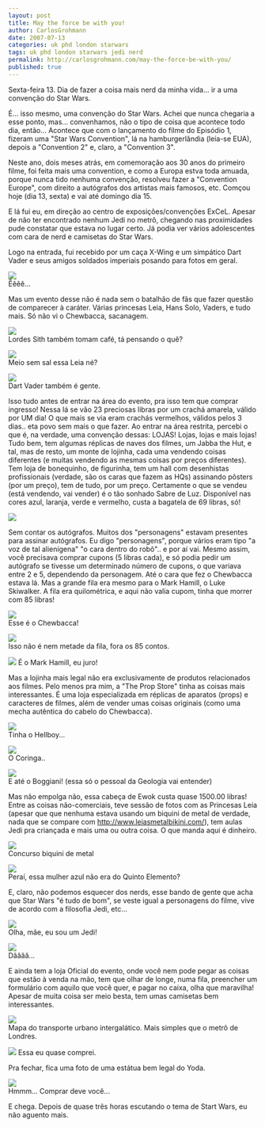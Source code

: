 ```yaml
---
layout: post
title: May the force be with you!
author: CarlosGrohmann
date: 2007-07-13
categories: uk phd london starwars
tags: uk phd london starwars jedi nerd
permalink: http://carlosgrohmann.com/may-the-force-be-with-you/
published: true
---
```


Sexta-feira 13. Dia de fazer a coisa mais nerd da minha vida... ir a uma convenção do Star Wars.  

É... isso mesmo, uma convenção do Star Wars. Achei que nunca chegaria a esse ponto, mas... convenhamos, não o tipo de coisa que acontece todo dia, então... Acontece que com o lançamento do filme do Episódio 1, fizeram uma "Star Wars Convention", lá na hamburgerlândia (leia-se EUA), depois a "Convention 2" e, claro, a "Convention 3".  

Neste ano, dois meses atrás, em comemoração aos 30 anos do primeiro filme, foi feita mais uma convention, e como a Europa estva toda amuada, porque nunca tido nenhuma convenção, resolveu fazer a "Convention Europe", com direito a autógrafos dos artistas mais famosos, etc. Comçou hoje (dia 13, sexta) e vai até domingo dia 15.  

E lá fui eu, em direção ao centro de exposições/convenções ExCeL. Apesar de não ter encontrado nenhum Jedi no metrô, chegando nas proximidades pude constatar que estava no lugar certo. Já podia ver vários adolescentes com cara de nerd e camisetas do Star Wars.  

Logo na entrada, fui recebido por um caça X-Wing e um simpático Dart Vader e seus amigos soldados imperiais posando para fotos em geral.  

![](/img/xwing.jpg)  
Êêêê...  

Mas um evento desse não é nada sem o batalhão de fãs que fazer questão de comparecer à caráter. Várias princesas Leia, Hans Solo, Vaders, e tudo mais. Só não vi o Chewbacca, sacanagem.  

![](/img/sith.jpg)  
Lordes Sith também tomam café, tá pensando o quê?  

![](/img/leia1.jpg)  
Meio sem sal essa Leia né?  

![](/img/vader.jpg)  
Dart Vader também é gente.  

Isso tudo antes de entrar na área do evento, pra isso tem que comprar ingresso! Nessa lá se vão 23 preciosas libras por um crachá amarela, válido por UM dia! O que mais se via eram crachás vermelhos, válidos pelos 3 dias.. eta povo sem mais o que fazer. Ao entrar na área restrita, percebi o que é, na verdade, uma convenção dessas: LOJAS! Lojas, lojas e mais lojas! Tudo bem, tem algumas réplicas de naves dos filmes, um Jabba the Hut, e tal, mas de resto, um monte de lojinha, cada uma vendendo coisas diferentes (e muitas vendendo as mesmas coisas por preços diferentes). Tem loja de bonequinho, de figurinha, tem um hall com desenhistas profissionais (verdade, são os caras que fazem as HQs) assinando pôsters (por um preço), tem de tudo, por um preço. Certamente o que se vendeu (está vendendo, vai vender) é o tão sonhado Sabre de Luz. Disponível nas cores azul, laranja, verde e vermelho, custa a bagatela de 69 libras, só!  

![](/img/69.jpg)  

Sem contar os autógrafos. Muitos dos "personagens" estavam presentes para assinar autógrafos. Eu digo "personagens", porque vários eram tipo "a voz de tal alienígena" "o cara dentro do robô".. e por aí vai. Mesmo assim, você precisava comprar cupons (5 libras cada), e só podia pedir um autógrafo se tivesse um determinado número de cupons, o que variava entre 2 e 5, dependendo da personagem. Até o cara que fez o Chewbacca estava lá. Mas a grande fila era mesmo para o Mark Hamill, o Luke Skiwalker. A fila era quilométrica, e aqui não valia cupom, tinha que morrer com 85 libras!  

![](/img/chewie.jpg)  
Esse é o Chewbacca!  

![](/img/file.jpg)  
Isso não é nem metade da fila, fora os 85 contos.  

![](/img/luke.jpg)  É o Mark Hamill, eu juro!  

Mas a lojinha mais legal não era exclusivamente de produtos relacionados aos filmes. Pelo menos pra mim, a "The Prop Store" tinha as coisas mais interessantes. É uma loja especializada em réplicas de aparatos (props) e caracteres de filmes, além de vender umas coisas originais (como uma mecha autêntica do cabelo do Chewbacca).  

![](/img/hellboy.jpg)  
Tinha o Hellboy...  

![](/img/joker.jpg)  
O Coringa..  

![](/img/ewok.jpg)  
E até o Boggiani! (essa só o pessoal da Geologia vai entender)  

Mas não empolga não, essa cabeça de Ewok custa quase 1500.00 libras! Entre as coisas não-comerciais, teve sessão de fotos com as Princesas Leia (apesar que que nenhuma estava usando um biquini de metal de verdade, nada que se compare com <http://www.leiasmetalbikini.com/>), tem aulas Jedi pra criançada e mais uma ou outra coisa. O que manda aqui é dinheiro.  

![](/img/bikini.jpg)  
Concurso biquini de metal  

![](/img/blue.jpg)  
Peraí, essa mulher azul não era do Quinto Elemento?  

E, claro, não podemos esquecer dos nerds, esse bando de gente que acha que Star Wars "é tudo de bom", se veste igual a personagens do filme, vive de acordo com a filosofia Jedi, etc...  

![](/img/nerds_1.jpg)  
Olha, mãe, eu sou um Jedi!  

![](/img/nerds_2.jpg)  
Dãããã...  

E ainda tem a loja Oficial do evento, onde você nem pode pegar as coisas que estão à venda na mão, tem que olhar de longe, numa fila, preencher um formulário com aquilo que você quer, e pagar no caixa, olha que maravilha! Apesar de muita coisa ser meio besta, tem umas camisetas bem interessantes.  

![](/img/tube.jpg)  
Mapa do transporte urbano intergalático. Mais simples que o metrô de Londres.  

![](/img/queen.jpg)  Essa eu quase comprei.  

Pra fechar, fica uma foto de uma estátua bem legal do Yoda.  

![](/img/yoda1.jpg)  
Hmmm... Comprar deve você...  

E chega. Depois de quase três horas escutando o tema de Start Wars, eu não aguento mais.
